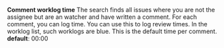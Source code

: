 ﻿**Comment worklog time**
The search finds all issues where you are not the assignee but are an watcher and have written a comment. For each comment, you can log time.
You can use this to log review times. In the worklog list, such worklogs are blue.
This is the default time per comment.
**default**: 00:00